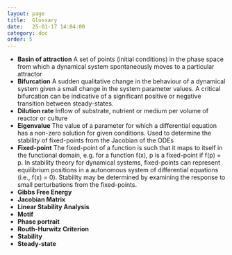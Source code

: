 ```yaml
---
layout: page
title:  Glossary
date:   25-01-17 14:04:00
category: doc
order: 5
---
```


* **Basin of attraction** A set of points (initial conditions) in the phase space from which a dynamical system spontaneously moves to a particular attractor
* **Bifurcation** A sudden qualitative change in the behaviour of a dynamical system given a small change in the system parameter values. A critical bifurcation can be indicative of a significant positive or negative transition between steady-states. 
* **Dilution rate** Inflow of substrate, nutrient or medium per volume of reactor or culture
* **Eigenvalue** The value of a parameter for which a differential equation has a non-zero solution for given conditions. Used to determine the stability of fixed-points from the Jacobian of the ODEs
* **Fixed-point** The fixed-point of a function is such that it maps to itself in the functional domain, e.g. for a function f(x), p is a fixed-point if f(p) = p. In stability theory for dynamical systems, fixed-points can represent equilibrium positions in a autonomous system of differential equations (i.e., f(x) = 0). Stability may be determined by examining the response to small perturbations from the fixed-points.
* **Gibbs Free Energy**
* **Jacobian Matrix**
* **Linear Stability Analysis**
* **Motif**
* **Phase portrait**
* **Routh-Hurwitz Criterion**
* **Stability**
* **Steady-state**

